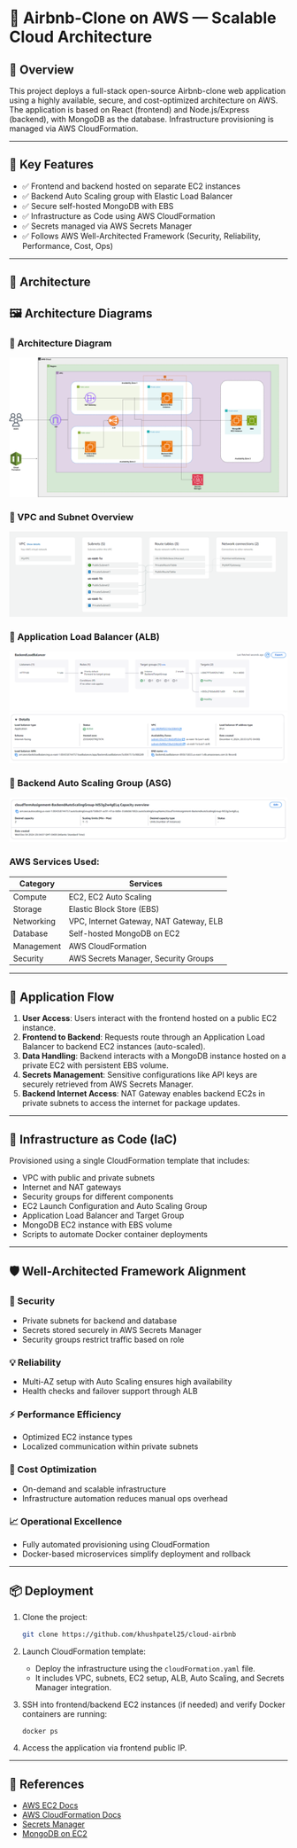 # 🏡 Airbnb-Clone on AWS — Scalable Cloud Architecture

## 📌 Overview
This project deploys a full-stack open-source Airbnb-clone web application using a highly available, secure, and cost-optimized architecture on AWS. The application is based on React (frontend) and Node.js/Express (backend), with MongoDB as the database. Infrastructure provisioning is managed via AWS CloudFormation.

---

## 🚀 Key Features
- ✅ Frontend and backend hosted on separate EC2 instances
- ✅ Backend Auto Scaling group with Elastic Load Balancer
- ✅ Secure self-hosted MongoDB with EBS
- ✅ Infrastructure as Code using AWS CloudFormation
- ✅ Secrets managed via AWS Secrets Manager
- ✅ Follows AWS Well-Architected Framework (Security, Reliability, Performance, Cost, Ops)

---

## 🧱 Architecture

## 🖼️ Architecture Diagrams

### 🔸 Architecture Diagram
![Architecture Diagram](/images/Architecture.png)

### 🔸 VPC and Subnet Overview
![VPC Overview](/images//vpc.png)

### 🔸 Application Load Balancer (ALB)
![ALB Setup](/images/ALB.png)
![ALB Config](/images/ALB-config.png)

### 🔸 Backend Auto Scaling Group (ASG)
![Auto Scaling Group](/images/ASG.png)

### AWS Services Used:

| Category     | Services                                          |
|--------------|---------------------------------------------------|
| Compute      | EC2, EC2 Auto Scaling                             |
| Storage      | Elastic Block Store (EBS)                         |
| Networking   | VPC, Internet Gateway, NAT Gateway, ELB           |
| Database     | Self-hosted MongoDB on EC2                        |
| Management   | AWS CloudFormation                                |
| Security     | AWS Secrets Manager, Security Groups              |

---

## 🔄 Application Flow

1. **User Access**: Users interact with the frontend hosted on a public EC2 instance.
2. **Frontend to Backend**: Requests route through an Application Load Balancer to backend EC2 instances (auto-scaled).
3. **Data Handling**: Backend interacts with a MongoDB instance hosted on a private EC2 with persistent EBS volume.
4. **Secrets Management**: Sensitive configurations like API keys are securely retrieved from AWS Secrets Manager.
5. **Backend Internet Access**: NAT Gateway enables backend EC2s in private subnets to access the internet for package updates.

---

## 🧰 Infrastructure as Code (IaC)

Provisioned using a single CloudFormation template that includes:

- VPC with public and private subnets
- Internet and NAT gateways
- Security groups for different components
- EC2 Launch Configuration and Auto Scaling Group
- Application Load Balancer and Target Group
- MongoDB EC2 instance with EBS volume
- Scripts to automate Docker container deployments

---

## 🛡️ Well-Architected Framework Alignment

### 🔐 Security
- Private subnets for backend and database
- Secrets stored securely in AWS Secrets Manager
- Security groups restrict traffic based on role

### 💡 Reliability
- Multi-AZ setup with Auto Scaling ensures high availability
- Health checks and failover support through ALB

### ⚡ Performance Efficiency
- Optimized EC2 instance types
- Localized communication within private subnets

### 💸 Cost Optimization
- On-demand and scalable infrastructure
- Infrastructure automation reduces manual ops overhead

### 📈 Operational Excellence
- Fully automated provisioning using CloudFormation
- Docker-based microservices simplify deployment and rollback

---

## 📦 Deployment

1. Clone the project:
   ```bash
   git clone https://github.com/khushpatel25/cloud-airbnb
   ```

2. Launch CloudFormation template:
   - Deploy the infrastructure using the `cloudFormation.yaml` file.
   - It includes VPC, subnets, EC2 setup, ALB, Auto Scaling, and Secrets Manager integration.

3. SSH into frontend/backend EC2 instances (if needed) and verify Docker containers are running:
   ```bash
   docker ps
   ```

4. Access the application via frontend public IP.

---

## 📎 References

- [AWS EC2 Docs](https://docs.aws.amazon.com/ec2/)
- [AWS CloudFormation Docs](https://docs.aws.amazon.com/cloudformation/)
- [Secrets Manager](https://docs.aws.amazon.com/secretsmanager/)
- [MongoDB on EC2](https://medium.com/@pnle/install-standalone-mongodb-community-edition-on-aws-ec2-c3ced446370b)

